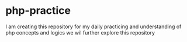 # php-practice
I am creating this repository for my daily practicing and understanding of php  concepts and logics we wil further explore this repository
